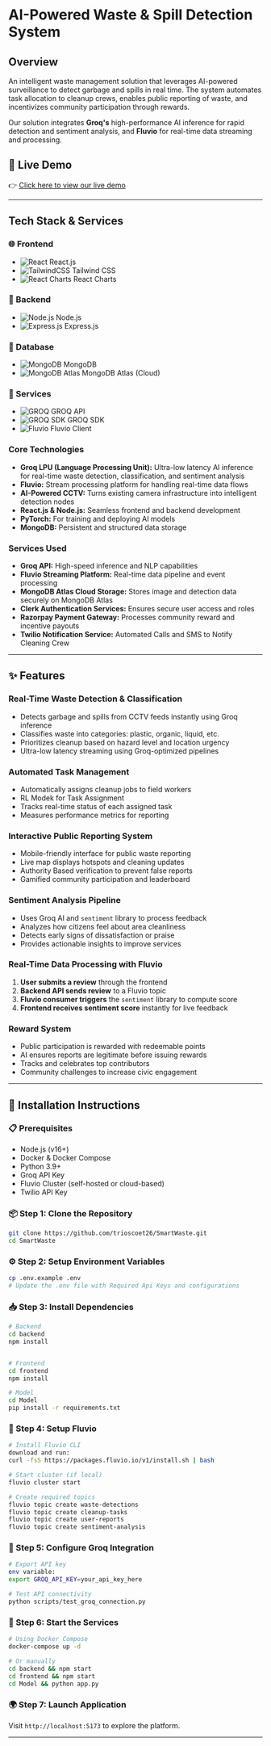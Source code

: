 # AI-Powered Waste & Spill Detection System

## Overview
An intelligent waste management solution that leverages AI-powered surveillance to detect garbage and spills in real time. The system automates task allocation to cleanup crews, enables public reporting of waste, and incentivizes community participation through rewards.

Our solution integrates **Groq's** high-performance AI inference for rapid detection and sentiment analysis, and **Fluvio** for real-time data streaming and processing.

## 🔗 Live Demo
👉 [Click here to view our live demo](https://smart-waste-virid.vercel.app/)

---

##  Tech Stack & Services

### 🌐 Frontend
- ![React](https://img.shields.io/badge/-React.js-61DAFB?logo=react&logoColor=white&style=flat-square) React.js  
- ![TailwindCSS](https://img.shields.io/badge/-TailwindCSS-38B2AC?logo=tailwind-css&logoColor=white&style=flat-square) Tailwind CSS  
- ![React Charts](https://img.shields.io/badge/-React%20Charts-FF6F61?logo=chartdotjs&logoColor=white&style=flat-square) React Charts  

### 🧠 Backend
- ![Node.js](https://img.shields.io/badge/-Node.js-339933?logo=node.js&logoColor=white&style=flat-square) Node.js  
- ![Express.js](https://img.shields.io/badge/-Express.js-000000?logo=express&logoColor=white&style=flat-square) Express.js  

### 💾 Database
- ![MongoDB](https://img.shields.io/badge/-MongoDB-47A248?logo=mongodb&logoColor=white&style=flat-square) MongoDB  
- ![MongoDB Atlas](https://img.shields.io/badge/-MongoDB%20Atlas-11B48A?logo=mongodb&logoColor=white&style=flat-square) MongoDB Atlas (Cloud)  

### 🔌 Services
- ![GROQ](https://img.shields.io/badge/-GROQ%20API-FF4685?style=flat-square) GROQ API  
- ![GROQ SDK](https://img.shields.io/badge/-GROQ%20SDK-FF4685?style=flat-square) GROQ SDK  
- ![Fluvio](https://img.shields.io/badge/-Fluvio%20Client-FF4C4C?style=flat-square) Fluvio Client  

###  Core Technologies
- **Groq LPU (Language Processing Unit):** Ultra-low latency AI inference for real-time waste detection, classification, and sentiment analysis
- **Fluvio:** Stream processing platform for handling real-time data flows
- **AI-Powered CCTV:** Turns existing camera infrastructure into intelligent detection nodes
- **React.js & Node.js:** Seamless frontend and backend development
- **PyTorch:** For training and deploying AI models
- **MongoDB:** Persistent and structured data storage

### Services Used
- **Groq API:** High-speed inference and NLP capabilities
- **Fluvio Streaming Platform:** Real-time data pipeline and event processing
- **MongoDB Atlas Cloud Storage:** Stores image and detection data securely on MongoDB Atlas
- **Clerk Authentication Services:** Ensures secure user access and roles
- **Razorpay Payment Gateway:** Processes community reward and incentive payouts
- **Twilio Notification Service:** Automated Calls and SMS to Notify Cleaning Crew

---

## ✨ Features

###  Real-Time Waste Detection & Classification
- Detects garbage and spills from CCTV feeds instantly using Groq inference
- Classifies waste into categories: plastic, organic, liquid, etc.
- Prioritizes cleanup based on hazard level and location urgency
- Ultra-low latency streaming using Groq-optimized pipelines

###  Automated Task Management
- Automatically assigns cleanup jobs to field workers
- RL Modek for Task Assignment
- Tracks real-time status of each assigned task
- Measures performance metrics for reporting

###  Interactive Public Reporting System
- Mobile-friendly interface for public waste reporting
- Live map displays hotspots and cleaning updates
- Authority Based verification to prevent false reports
- Gamified community participation and leaderboard

###  Sentiment Analysis Pipeline
- Uses Groq AI  and `sentiment` library to process feedback
- Analyzes how citizens feel about area cleanliness
- Detects early signs of dissatisfaction or praise
- Provides actionable insights to improve services

### Real-Time Data Processing with Fluvio
1.  **User submits a review** through the frontend
2.  **Backend API sends review** to a Fluvio topic
3.  **Fluvio consumer triggers** the `sentiment` library to compute score
4.  **Frontend receives sentiment score** instantly for live feedback

###  Reward System
- Public participation is rewarded with redeemable points
- AI ensures reports are legitimate before issuing rewards
- Tracks and celebrates top contributors
- Community challenges to increase civic engagement

---

## 🧰 Installation Instructions

### 📋 Prerequisites
- Node.js (v16+)
- Docker & Docker Compose
- Python 3.9+
- Groq API Key
- Fluvio Cluster (self-hosted or cloud-based)
- Twilio API Key

### 📦 Step 1: Clone the Repository
```bash
git clone https://github.com/trioscoet26/SmartWaste.git
cd SmartWaste
```

### ⚙️ Step 2: Setup Environment Variables
```bash
cp .env.example .env
# Update the .env file with Required Api Keys and configurations
```

### 📥 Step 3: Install Dependencies
```bash
# Backend
cd backend
npm install


# Frontend
cd frontend
npm install

# Model
cd Model
pip install -r requirements.txt
```

### 🔌 Step 4: Setup Fluvio
```bash
# Install Fluvio CLI
download and run:
curl -fsS https://packages.fluvio.io/v1/install.sh | bash

# Start cluster (if local)
fluvio cluster start

# Create required topics
fluvio topic create waste-detections
fluvio topic create cleanup-tasks
fluvio topic create user-reports
fluvio topic create sentiment-analysis
```

### 🤖 Step 5: Configure Groq Integration
```bash
# Export API key
env variable:
export GROQ_API_KEY=your_api_key_here

# Test API connectivity
python scripts/test_groq_connection.py
```

### 🔄 Step 6: Start the Services
```bash
# Using Docker Compose
docker-compose up -d

# Or manually
cd backend && npm start
cd frontend && npm start
cd Model && python app.py
```

### 🌍 Step 7: Launch Application
Visit `http://localhost:5173` to explore the platform.

---



